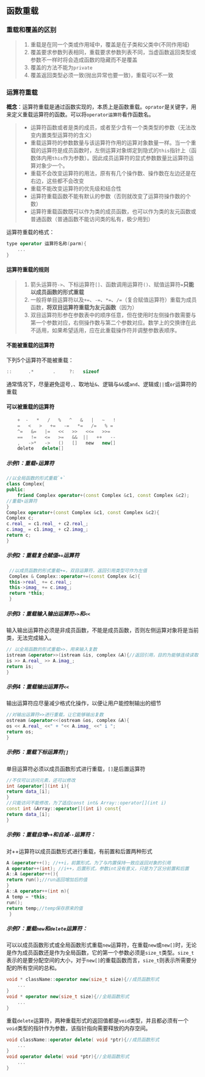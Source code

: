 ## 函数重载
### 重载和覆盖的区别
> 1. 重载是在同一个类或作用域中，覆盖是在子类和父类中(不同作用域)
> 2. 覆盖要求参数列表相同，重载要求参数列表不同，当虚函数返回类型或参数不一样时将会造成函数的隐藏而不是覆盖
> 3. 覆盖的方法不能为`private`
> 4. 覆盖返回类型必须一致(抛出异常也要一致)，重载可以不一致
### 运算符重载
**概念**：运算符重载是通过函数实现的，本质上是函数重载。`oprator`是关键字，用来定义重载运算符的函数。可以将`operator运算符`看作函数名。
> - 运算符函数或者是类的成员，或者至少含有一个类类型的参数（无法改变内置类型运算符的含义）
> - 重载运算符的参数数量与该运算符作用的运算对象数量一样。当一个重载的运算符是成员函数时，左侧运算对象绑定到隐式的`this`指针上（函数体内用`this`作为参数）。因此成员运算符的显式参数数量比运算符运算对象少一个。
> - 重载不会改变运算符的用法，原有有几个操作数、操作数在左边还是在右边，这些都不会改变
> - 重载不能改变运算符的优先级和结合性
> - 运算符重载函数不能有默认的参数（否则就改变了运算符操作数的个数）
> - 运算符重载函数既可以作为类的成员函数，也可以作为类的友元函数或普通函数（普通函数不能访问类的私有，极少用到）

运算符重载的格式：
```cpp
type operator 运算符名称(parm){
    ...
}
```

#### 运算符重载的规则
> 1. 箭头运算符`->`、下标运算符`[]`、函数调用运算符`()`、赋值运算符`=`**只能以成员函数的形式重载**
> 2. 一般将单目运算符以及`+=`、`-=`、`*=`、`/=`（复合赋值运算符）重载为成员函数，**将双目运算符重载为友元函数**（因为）
> 3. 双目运算符形参在参数表中的顺序任意，但在使用时左侧操作数需要与第一个参数对应，右侧操作数与第二个参数对应。数学上的交换律在此不适用，如果希望适用，应在此重载操作符并调整参数表顺序。

#### 不能被重载的运算符
下列5个运算符不能被重载：
```cpp
::      .*       .     ?:   sizeof
```
通常情况下，尽量避免逗号`,`、取地址`&`、逻辑与`&&`或`and`、逻辑或`||`或`or`运算符的重载

#### 可以被重载的运算符
```cpp
	+  -   *   /   %   ^   &   |   ~   !   
    =   <   >   +=   -=   *=   /=   % =   
    ^=   &=   |=   <<   >>   <<=   >>=   
    ==   !=   <=   >=   &&  ||   ++   --   
    ,   ->*   ->   ()   []   new   new[]   
    delete   delete[]
```
##### 示例1：重载`+`运算符
```cpp
//以全局函数的形式重载`+`
class Complex{
public:
	friend Complex operator+(const Complex &c1, const Complex &c2);
//重载+运算符
}
Complex operator+(const Complex &c1, const Complex &c2){
Complex c;
c.real_ = c1.real_ + c2.real_;
c.imag_ = c1.imag_ + c2.imag_;
return c;
}
```
##### 示例2：重载复合赋值`+=`运算符
```cpp
 //以成员函数的形式重载+=，双目运算符，返回引用类型可作为左值
 Complex & Complex::operator+=(const Complex &c){
 this->real_ += c.real_;
 this->imag_ += c.imag_;
 return *this;
 }
```
##### 示例3：重载输入输出运算符`>>`和`<<`
输入输出运算符必须是非成员函数，不能是成员函数，否则左侧运算对象将是当前类，无法完成输入。

```cpp
// 以全局函数的形式重载>>，用来输入复数
istream &operator>>(istream &is, complex &A){//返回引用，目的为能够连续读取
is >> A.real_ >> A.imag_;
return is;
}
```
##### 示例4：重载输出运算符`<<`
输出运算符应尽量减少格式化操作，以便让用户能控制输出的细节
```cpp
//对输出运算符>>进行重载，让它能够输出复数
ostream &operator<<(ostream &os, complex &A){
os << A.real_ <<" + "<< A.imag_ <<" i ";
return os;
}
```	
##### 示例5：重载下标运算符`[]`
单目运算符必须以成员函数形式进行重载，`[]`是后置运算符
```cpp
//不仅可以访问元素，还可以修改
int &operator[](int i){
return data_[i];
}
//只能访问不能修改，为了适应const int& Array::operator[](int i)
const int &Array::operator[](int i) const{
return data_[i];
}
```
##### 示例6：重载自增`++`和自减`--`运算符：
对++运算符以成员函数形式进行重载，有前置和后置两种形式
```cpp
A &operator++(); //++i，前置形式。为了与内置保持一致应返回对象的引用
A operator++(int); //i++，后置形式，参数int没有意义，只是为了区分前置和后置
A::A &operator++(){
return run();//run返回增加后的值
}
A::A operator++(int n){
A temp = *this;
run();
return temp;//temp保存原来的值
 }
```	
##### 示例7：重载`new`和`delete`运算符：
可以以成员函数形式或全局函数形式重载`new`运算符，在重载`new`或`new[]`时，无论是作为成员函数还是作为全局函数，它的第一个参数必须是`size_t`类型。`size_t`表示的是要分配空间的大小，对于`new[]`的重载函数而言，`size_t`则表示所需要分配的所有空间的总和。
```cpp
void * className::operator new(size_t size){//成员函数形式
    ...
}
void * operator new(size_t size){//全局函数形式
    ...
}
```		
重载`delete`运算符，两种重载形式的返回值都是`void`类型，并且都必须有一个`void`类型的指针作为参数，该指针指向需要释放的内存空间。
```cpp
void className::operator delete( void *ptr){//成员函数形式
    ...
}
void operator delete( void *ptr){//全局函数形式
    ...
}
```